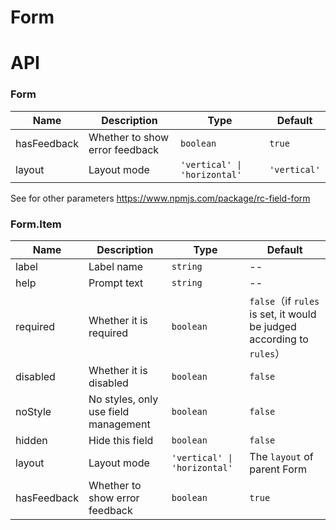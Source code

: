 # Form

<code src="./demos/demo1.tsx"></code>
<code src="./demos/demo2.tsx"></code>

# API

### Form

| Name        | Description                    | Type                         | Default      |
| ----------- | ------------------------------ | ---------------------------- | ------------ |
| hasFeedback | Whether to show error feedback | `boolean`                    | `true`       |
| layout      | Layout mode                    | `'vertical' \| 'horizontal'` | `'vertical'` |

See for other parameters https://www.npmjs.com/package/rc-field-form

### Form.Item

| Name        | Description                          | Type                         | Default                                                               |
| ----------- | ------------------------------------ | ---------------------------- | --------------------------------------------------------------------- |
| label       | Label name                           | `string`                     | --                                                                    |
| help        | Prompt text                          | `string`                     | --                                                                    |
| required    | Whether it is required               | `boolean`                    | `false`（if `rules` is set, it would be judged according to `rules`） |
| disabled    | Whether it is disabled               | `boolean`                    | `false`                                                               |
| noStyle     | No styles, only use field management | `boolean`                    | `false`                                                               |
| hidden      | Hide this field                      | `boolean`                    | `false`                                                               |
| layout      | Layout mode                          | `'vertical' \| 'horizontal'` | The `layout` of parent Form                                           |
| hasFeedback | Whether to show error feedback       | `boolean`                    | `true`                                                                |
